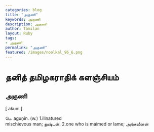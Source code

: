 ```yaml
---  
categories: blog  
title: "அகுணி"
keywords: அகுணி  
description: அகுணி
author: Tamilan  
layout: Ruby  
tags:     
- அகுணி
permalink: "அகுணி"  
featured: /images/noolkal_96_6.png  
--- 
```

# தனித் தமிழகராதிக் களஞ்சியம்
## அகுணி

[ akuṇi ]  
  
பெ. aguṇin. (w.) 1.illnatured  
mischievous man; துஷ்டன். 2.one who is maimed or lame; அங்கவீனன்